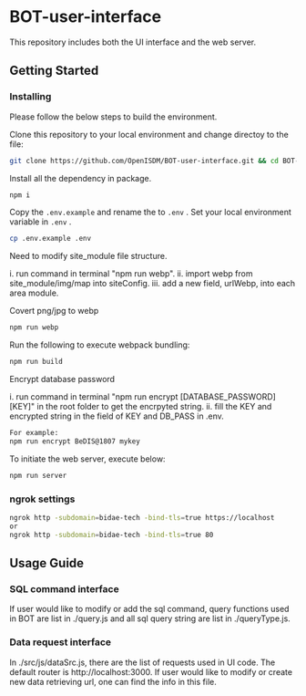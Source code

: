 # BOT-user-interface

This repository includes both the UI interface and the web server.

## Getting Started

### Installing

Please follow the below steps to build the environment.

Clone this repository to your local environment and change directoy to the file:

``` bash
git clone https://github.com/OpenISDM/BOT-user-interface.git && cd BOT-user-interface
```

Install all the dependency in package.

``` bash
npm i
```

Copy the `.env.example` and rename the to `.env` . Set your local environment variable in `.env` .

``` bash
cp .env.example .env
```

Need to modify site_module file structure.

i. run command in terminal "npm run webp".
ii. import webp from site_module/img/map into siteConfig.
iii. add a new field, urlWebp, into each area module.

Covert png/jpg to webp

``` bash
npm run webp
```

Run the following to execute webpack bundling:

``` bash
npm run build
```

Encrypt database password

i. run command in terminal "npm run encrypt [DATABASE_PASSWORD] [KEY]" in the root folder to get the encrpyted string.
ii. fill the KEY and encrypted string in the field of KEY and DB_PASS in .env.

``` bash
For example:
npm run encrypt BeDIS@1807 mykey
```

To initiate the web server, execute below:

``` bash
npm run server
```

### ngrok settings

``` bash
ngrok http -subdomain=bidae-tech -bind-tls=true https://localhost
or
ngrok http -subdomain=bidae-tech -bind-tls=true 80
```

## Usage Guide

### SQL command interface

If user would like to modify or add the sql command, query functions used in BOT are list in ./query.js and all sql query string are list in ./queryType.js.

### Data request interface

In ./src/js/dataSrc.js, there are the list of requests used in UI code. The default router is http://localhost:3000. If user would like to modify or create new data retrieving url, one can find the info in this file.
